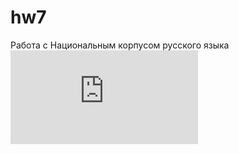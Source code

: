 # hw7
Работа с Национальным корпусом русского языка
![]( https://github.com/anastasiagoryaynova/hw7/blob/master/anastasiagoryaynova:hw7.pdf )
